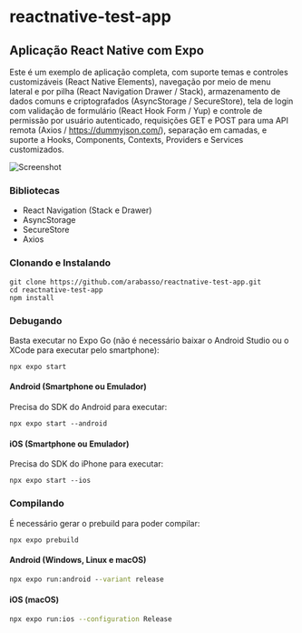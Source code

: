 # reactnative-test-app

## Aplicação React Native com Expo

Este é um exemplo de aplicação completa, com suporte temas e controles customizáveis (React Native Elements), navegação por meio de menu lateral e por pilha (React Navigation Drawer / Stack), armazenamento de dados comuns e criptografados (AsyncStorage / SecureStore), tela de login com validação de formulário (React Hook Form / Yup) e controle de permissão por usuário autenticado, requisições GET e POST para uma API remota (Axios / https://dummyjson.com/), separação em camadas, e suporte a Hooks, Components, Contexts, Providers e Services customizados.

![Screenshot](./screenshot.gif)

### Bibliotecas
- React Navigation (Stack e Drawer)
- AsyncStorage
- SecureStore
- Axios

### Clonando e Instalando

```shell
git clone https://github.com/arabasso/reactnative-test-app.git
cd reactnative-test-app
npm install
```

### Debugando

Basta executar no Expo Go (não é necessário baixar o Android Studio ou o XCode para executar pelo smartphone):

```shell
npx expo start
```

#### Android (Smartphone ou Emulador)

Precisa do SDK do Android para executar:

```shell
npx expo start --android
```

#### iOS (Smartphone ou Emulador)

Precisa do SDK do iPhone para executar:

```shell
npx expo start --ios
```

### Compilando

É necessário gerar o prebuild para poder compilar:

```shell
npx expo prebuild
```

#### Android (Windows, Linux e macOS)
```bat
npx expo run:android --variant release
```

#### iOS (macOS)
```zsh
npx expo run:ios --configuration Release
```
